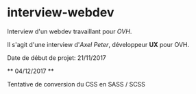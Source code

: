 # interview-webdev

Interview d'un webdev travaillant pour *OVH*.

Il s'agit d'une interview d'_Axel_ _Peter_, développeur **UX** pour OVH.

Date de début de projet: 21/11/2017

** 04/12/2017 **

Tentative de conversion du CSS en SASS / SCSS
